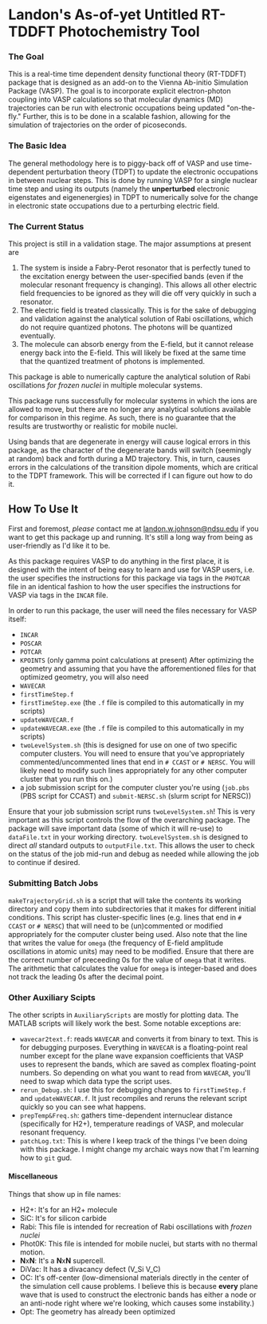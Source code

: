 # Landon's As-of-yet Untitled RT-TDDFT Photochemistry Tool

### The Goal

This is a real-time time dependent density functional theory (RT-TDDFT) package that is designed as an add-on to the Vienna Ab-initio Simulation Package (VASP). The goal is to incorporate explicit electron-photon coupling into VASP calculations so that molecular dynamics (MD) trajectories can be run with electronic occupations being updated "on-the-fly." Further, this is to be done in a scalable fashion, allowing for the simulation of trajectories on the order of picoseconds.

### The Basic Idea

The general methodology here is to piggy-back off of VASP and use time-dependent perturbation theory (TDPT) to update the electronic occupations in between nuclear steps. This is done by running VASP for a single nuclear time step and using its outputs (namely the **unperturbed** electronic eigenstates and eigenenergies) in TDPT to numerically solve for the change in electronic state occupations due to a perturbing electric field.

### The Current Status

This project is still in a validation stage. The major assumptions at present are

1) The system is inside a Fabry-Perot resonator that is perfectly tuned to the excitation energy between the user-specified bands (even if the molecular resonant frequency is changing). This allows all other electric field frequencies to be ignored as they will die off very quickly in such a resonator.
2) The electric field is treated classically. This is for the sake of debugging and validation against the analytical solution of Rabi oscillations, which do not require quantized photons. The photons will be quantized eventually.
3) The molecule can absorb energy from the E-field, but it cannot release energy back into the E-field. This will likely be fixed at the same time that the quantized treatment of photons is implemented.

This package is able to numerically capture the analytical solution of Rabi oscillations *for frozen nuclei* in multiple molecular systems.

This package runs successfully for molecular systems in which the ions are allowed to move, but there are no longer any analytical solutions available for comparison in this regime. As such, there is no guarantee that the results are trustworthy or realistic for mobile nuclei.

Using bands that are degenerate in energy will cause logical errors in this package, as the character of the degenerate bands will switch (seemingly at random) back and forth during a MD trajectory. This, in turn, causes errors in the calculations of the transition dipole moments, which are critical to the TDPT framework. This will be corrected if I can figure out how to do it.

## How To Use It

First and foremost, *please* contact me at <landon.w.johnson@ndsu.edu> if you want to get this package up and running. It's still a long way from being as user-friendly as I'd like it to be.

As this package requires VASP to do anything in the first place, it is designed with the intent of being easy to learn and use for VASP users, i.e. the user specifies the instructions for this package via tags in the `PHOTCAR` file in an identical fashion to how the user specifies the instructions for VASP via tags in the `INCAR` file.

In order to run this package, the user will need the files necessary for VASP itself:
- `INCAR`
- `POSCAR`
- `POTCAR`
- `KPOINTS` (only gamma point calculations at present)
After optimizing the geometry and assuming that you have the afforementioned files for that optimized geometry, you will also need
- `WAVECAR`
- `firstTimeStep.f`
- `firstTimeStep.exe` (the `.f` file is compiled to this automatically in my scripts)
- `updateWAVECAR.f`
- `updateWAVECAR.exe` (the `.f` file is compiled to this automatically in my scripts)
- `twoLevelSystem.sh` (this is designed for use on one of two specific computer clusters. You will need to ensure that you've appropriately commented/uncommented lines that end in `# CCAST` or `# NERSC`. You will likely need to modify such lines appropriately for any other computer cluster that you run this on.)
- a job submission script for the computer cluster you're using (`job.pbs` (PBS script for CCAST) and `submit-NERSC.sh` (slurm script for NERSC))

Ensure that your job submission script runs `twoLevelSystem.sh`! This is very important as this script controls the flow of the overarching package. The package will save important data (some of which it will re-use) to `dataFile.txt` in your working directory. `twoLevelSystem.sh` is designed to direct *all* standard outputs to `outputFile.txt`. This allows the user to check on the status of the job mid-run and debug as needed while allowing the job to continue if desired.

### Submitting Batch Jobs

`makeTrajectoryGrid.sh` is a script that will take the contents its working directory and copy them into subdirectories that it makes for different initial conditions. This script has cluster-specific lines (e.g. lines that end in `# CCAST` or `# NERSC`) that will need to be (un)commented or modified appropriately for the computer cluster being used. Also note that the line that writes the value for `omega` (the frequency of E-field amplitude oscillations in atomic units) may need to be modified. Ensure that there are the correct number of preceeding 0s for the value of `omega` that it writes. The arithmetic that calculates the value for `omega` is integer-based and does not track the leading 0s after the decimal point.

### Other Auxiliary Scipts

The other scripts in `AuxiliaryScripts` are mostly for plotting data. The MATLAB scripts will likely work the best. Some notable exceptions are:
- `wavecar2text.f`: reads `WAVECAR` and converts it from binary to text. This is for debugging purposes. Everything in `WAVECAR` is a floating-point real number except for the plane wave expansion coefficients that VASP uses to represent the bands, which are saved as complex floating-point numbers. So depending on what you want to read from `WAVECAR`, you'll need to swap which data type the script uses.
- `rerun_Debug.sh`: I use this for debugging changes to `firstTimeStep.f` and `updateWAVECAR.f`. It just recompiles and reruns the relevant script quickly so you can see what happens.
- `prepTemp&Freq.sh`: gathers time-dependent internuclear distance (specifically for H2+), temperature readings of VASP, and molecular resonant frequency.
- `patchLog.txt`: This is where I keep track of the things I've been doing with this package. I might change my archaic ways now that I'm learning how to `git` gud.

#### Miscellaneous

Things that show up in file names:
- H2+: It's for an H2+ molecule
- SiC: It's for silicon carbide
- Rabi: This file is intended for recreation of Rabi oscillations with *frozen nuclei*
- Phot0K: This file is intended for mobile nuclei, but starts with no thermal motion.
- **N**x**N**: It's a **N**x**N** supercell.
- DiVac: It has a divacancy defect (V_Si V_C)
- OC: It's off-center (low-dimensional materials directly in the center of the simulation cell cause problems. I believe this is because **every** plane wave that is used to construct the electronic bands has either a node or an anti-node right where we're looking, which causes some instability.)
- Opt: The geometry has already been optimized

